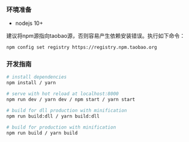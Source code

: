 ### 环境准备

- nodejs 10+

建议将npm源指向taobao源，否则容易产生依赖安装错误。执行如下命令：
```bash
npm config set registry https://registry.npm.taobao.org
```

### 开发指南

``` bash
# install dependencies
npm install / yarn

# serve with hot reload at localhost:8000
npm run dev / yarn dev / npm start / yarn start

# build for dll production with minification
npm run build:dll / yarn build:dll

# build for production with minification
npm run build / yarn build
```
